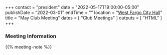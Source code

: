 +++
contact = "president"
date = "2022-05-17T19:00:00-05:00"
publishDate = "2022-03-01"
endTime = ""
location = "[West Fargo City Hall](/places/west-fargo-city-hall/)"
title = "May Club Meeting"
dates = [ "Club Meetings" ]
outputs = [ "HTML" ]
+++
<!--
### Remote Access to Meeting

Those unable to attend this meeting *in-person* are invited to
[participate via Zoom]().
-->

### Meeting Information

{{% meeting-note %}}
